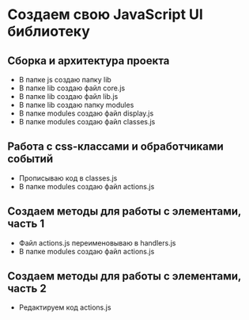 # Создаем свою JavaScript UI библиотеку

## Сборка и архитектура проекта
- В папке js создаю папку lib
- В папке lib создаю файл core.js
- В папке lib создаю файл lib.js
- В папке lib создаю папку modules
- В папке modules создаю файл display.js
- В папке modules создаю файл classes.js

## Работа с css-классами и обработчиками событий
- Прописываю код в classes.js
- В папке modules создаю файл actions.js

## Создаем методы для работы с элементами, часть 1
- Файл actions.js переименовываю в handlers.js
- В папке modules создаю файл actions.js

## Создаем методы для работы с элементами, часть 2
- Редактируем код actions.js